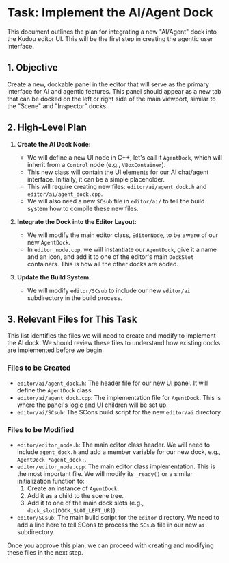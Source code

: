 # Task: Implement the AI/Agent Dock

This document outlines the plan for integrating a new "AI/Agent" dock into the Kudou editor UI. This will be the first step in creating the agentic user interface.

## 1. Objective

Create a new, dockable panel in the editor that will serve as the primary interface for AI and agentic features. This panel should appear as a new tab that can be docked on the left or right side of the main viewport, similar to the "Scene" and "Inspector" docks.

## 2. High-Level Plan

1.  **Create the AI Dock Node:**
    *   We will define a new UI node in C++, let's call it `AgentDock`, which will inherit from a `Control` node (e.g., `VBoxContainer`).
    *   This new class will contain the UI elements for our AI chat/agent interface. Initially, it can be a simple placeholder.
    *   This will require creating new files: `editor/ai/agent_dock.h` and `editor/ai/agent_dock.cpp`.
    *   We will also need a new `SCsub` file in `editor/ai/` to tell the build system how to compile these new files.

2.  **Integrate the Dock into the Editor Layout:**
    *   We will modify the main editor class, `EditorNode`, to be aware of our new `AgentDock`.
    *   In `editor_node.cpp`, we will instantiate our `AgentDock`, give it a name and an icon, and add it to one of the editor's main `DockSlot` containers. This is how all the other docks are added.

3.  **Update the Build System:**
    *   We will modify `editor/SCsub` to include our new `editor/ai` subdirectory in the build process.

## 3. Relevant Files for This Task

This list identifies the files we will need to create and modify to implement the AI dock. We should review these files to understand how existing docks are implemented before we begin.

### Files to be Created

*   `editor/ai/agent_dock.h`: The header file for our new UI panel. It will define the `AgentDock` class.
*   `editor/ai/agent_dock.cpp`: The implementation file for `AgentDock`. This is where the panel's logic and UI children will be set up.
*   `editor/ai/SCsub`: The SCons build script for the new `editor/ai` directory.

### Files to be Modified

*   `editor/editor_node.h`: The main editor class header. We will need to include `agent_dock.h` and add a member variable for our new dock, e.g., `AgentDock *agent_dock;`.
*   `editor/editor_node.cpp`: The main editor class implementation. This is the most important file. We will modify its `_ready()` or a similar initialization function to:
    1.  Create an instance of `AgentDock`.
    2.  Add it as a child to the scene tree.
    3.  Add it to one of the main dock slots (e.g., `dock_slot[DOCK_SLOT_LEFT_UR]`).
*   `editor/SCsub`: The main build script for the `editor` directory. We need to add a line here to tell SCons to process the `SCsub` file in our new `ai` subdirectory.

Once you approve this plan, we can proceed with creating and modifying these files in the next step.